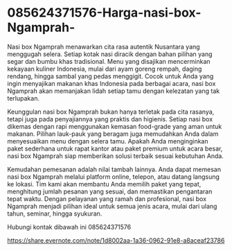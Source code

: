 # 085624371576-Harga-nasi-box-Ngamprah-
Nasi box Ngamprah menawarkan cita rasa autentik Nusantara yang menggugah selera. Setiap kotak nasi diracik dengan bahan pilihan yang segar dan bumbu khas tradisional. Menu yang disajikan mencerminkan kekayaan kuliner Indonesia, mulai dari ayam goreng rempah, daging rendang, hingga sambal yang pedas menggigit. Cocok untuk Anda yang ingin menyajikan makanan khas Indonesia pada berbagai acara, nasi box Ngamprah akan memanjakan lidah setiap tamu dengan kelezatan yang tak terlupakan.

Keunggulan nasi box Ngamprah bukan hanya terletak pada cita rasanya, tetapi juga pada penyajiannya yang praktis dan higienis. Setiap nasi box dikemas dengan rapi menggunakan kemasan food-grade yang aman untuk makanan. Pilihan lauk-pauk yang beragam juga memudahkan Anda dalam menyesuaikan menu dengan selera tamu. Apakah Anda menginginkan paket sederhana untuk rapat kantor atau paket premium untuk acara besar, nasi box Ngamprah siap memberikan solusi terbaik sesuai kebutuhan Anda.

Kemudahan pemesanan adalah nilai tambah lainnya. Anda dapat memesan nasi box Ngamprah melalui platform online, telepon, atau datang langsung ke lokasi. Tim kami akan membantu Anda memilih paket yang tepat, menghitung jumlah pesanan yang sesuai, dan memastikan pengantaran tepat waktu. Dengan pelayanan yang ramah dan profesional, nasi box Ngamprah menjadi pilihan ideal untuk semua jenis acara, mulai dari ulang tahun, seminar, hingga syukuran.

Hubungi kontak dibawah ini
085624371576

https://share.evernote.com/note/1d8002aa-1a36-0962-91e8-a8aceaf23786
